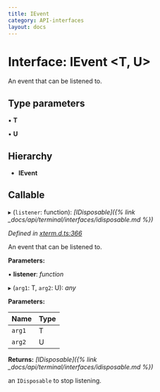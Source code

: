 ```yaml
---
title: IEvent
category: API-interfaces
layout: docs
---
```



# Interface: IEvent <**T, U**>

An event that can be listened to.

## Type parameters

▪ **T**

▪ **U**

## Hierarchy

* **IEvent**

## Callable

▸ (`listener`: function): *[IDisposable]({% link _docs/api/terminal/interfaces/idisposable.md %})*

*Defined in [xterm.d.ts:366](https://github.com/xtermjs/xterm.js/blob/4.10.0/typings/xterm.d.ts#L366)*

An event that can be listened to.

**Parameters:**

▪ **listener**: *function*

▸ (`arg1`: T, `arg2`: U): *any*

**Parameters:**

Name | Type |
------ | ------ |
`arg1` | T |
`arg2` | U |

**Returns:** *[IDisposable]({% link _docs/api/terminal/interfaces/idisposable.md %})*

an `IDisposable` to stop listening.
